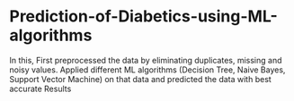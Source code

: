 # Prediction-of-Diabetics-using-ML-algorithms

In this, First preprocessed the data by eliminating duplicates, missing and noisy values.
Applied different ML algorithms (Decision Tree, Naive Bayes, Support Vector Machine) on that data and predicted the data with best accurate Results

